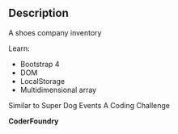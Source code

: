 

## Description
A shoes company inventory 

Learn:

  - Bootstrap 4
  - DOM
  - LocalStorage
  - Multidimensional array


Similar to Super Dog Events A Coding Challenge

__CoderFoundry__
